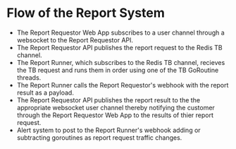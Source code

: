 # Flow of the Report System

- The Report Requestor Web App subscribes to a user channel through a websocket to the Report Requestor API.
- The Report Requestor API publishes the report request to the Redis TB channel.
- The Report Runner, which subscribes to the Redis TB channel, recieves the TB request and runs them in order using one of the TB GoRoutine threads.
- The Report Runner calls the Report Requestor's webhook with the report result as a payload.
- The Report Requestor API publishes the report result to the the appropriate websocket user channel thereby notifying the customer through the Report Requestor Web App to the results of thier report request.
- Alert system to post to the Report Runner's webhook adding or subtracting goroutines as report request traffic changes.
